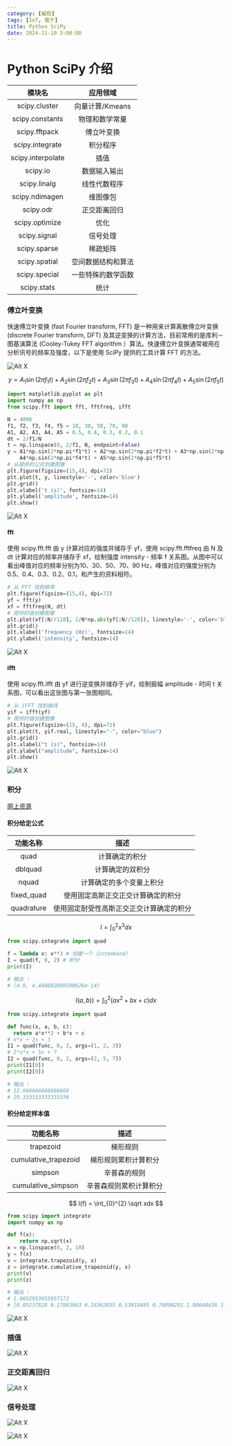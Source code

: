 ```yaml
---
category: [編程]
tags: [IoT, 電子]
title: Python SciPy
date: 2024-11-10 3:00:00
---
```


<style>
  table {
    width: 100%
    }
  td {
    vertical-align: center;
    text-align: center;
  }
  table.inputT{
    margin: 10px;
    width: auto;
    margin-left: auto;
    margin-right: auto;
    border: none;
  }
  input{
    text-align: center;
    padding: 0px 10px;
  }
  iframe{
    width: 100%;
    display: block;
    border-style:none;
  }
</style>

# Python SciPy 介绍

|模块名|应用领域|
|:---:|:---:|
|scipy.cluster|向量计算/Kmeans|
|scipy.constants|物理和数学常量|
|scipy.fftpack|傅立叶变换|
|scipy.integrate|积分程序|
|scipy.interpolate|插值|
|scipy.io|数据输入输出|
|scipy.linalg|线性代数程序|
|scipy.ndimagen|维图像包|
|scipy.odr|正交距离回归|
|scipy.optimize|优化|
|scipy.signal|信号处理|
|scipy.sparse|稀疏矩阵|
|scipy.spatial|空间数据结构和算法|
|scipy.special|一些特殊的数学函数|
|scipy.stats|统计|

### 傅立叶变换

快速傅立叶变换 (fast Fourier transform, FFT) 是一种用来计算离散傅立叶变换 (discrete Fourier transform, DFT) 及其逆变换的计算方法，目前常用的是库利－图基演算法 (Cooley-Tukey FFT algorithm ）算法。快速傅立叶变换通常被用在分析讯号的频率及强度，以下是使用 SciPy 提供的工具计算 FFT 的方法。

![Alt X](../assets/img/python/fft.png)

$$
y = A_1 \sin(2 \pi f_1 t) + A_2 \sin(2 \pi f_2 t) + A_3 \sin(2 \pi f_3 t) + A_4 \sin(2 \pi f_4 t) + A_5 \sin(2 \pi f_5 t)
$$

```py
import matplotlib.pyplot as plt
import numpy as np
from scipy.fft import fft, fftfreq, ifft

N = 4096
f1, f2, f3, f4, f5 = 10, 30, 50, 70, 90
A1, A2, A3, A4, A5 = 0.5, 0.4, 0.3, 0.2, 0.1
dt = 2/f1/N
t = np.linspace(0, 2/f1, N, endpoint=False)
y = A1*np.sin(2*np.pi*f1*t) + A2*np.sin(2*np.pi*f2*t) + A3*np.sin(2*np.pi*f3*t) + \
    A4*np.sin(2*np.pi*f4*t) + A5*np.sin(2*np.pi*f5*t)
# 从提供的公式创建图像
plt.figure(figsize=(15,4), dpi=72)
plt.plot(t, y, linestyle='-', color='blue')
plt.grid()
plt.xlabel('t (s)', fontsize=14)
plt.ylabel('amplitude', fontsize=14)
plt.show()
```
![Alt X](../assets/img/python/fftimagein.png)

#### fft

使用 scipy.fft.fft 由 y 计算对应的强度并储存于 yf，使用 scipy.fft.fftfreq 由 N 及 dt 计算对应的频率并储存于 xf，绘制强度 intensity - 频率 f 关系图。从图中可以看出峰值对应的频率分别为10、30、50、70、90 Hz，峰值对应的强度分别为0.5、0.4、0.3、0.2、0.1，和产生的资料相符。

```py
# 从 FFT 找到频率
plt.figure(figsize=(15,4), dpi=72)
yf = fft(y)
xf = fftfreq(N, dt)
# 提供的值创建图像
plt.plot(xf[:N//128], 2/N*np.abs(yf[:N//128]), linestyle='-', color='blue')
plt.grid()
plt.xlabel('frequency (Hz)', fontsize=14)
plt.ylabel('intensity', fontsize=14)
```
![Alt X](../assets/img/python/fftimage.png)

#### ifft

使用 scipy.fft.ifft 由 yf 进行逆变换并储存于 yif，绘制振幅 amplitude - 时间 t 关系图，可以看出这张图与第一张图相同。

```py
# 从 iFFT 找到曲线
yif = ifft(yf)
# 提供的值创建图像
plt.figure(figsize=(15, 4), dpi=72)
plt.plot(t, yif.real, linestyle="-", color="blue")
plt.grid()
plt.xlabel("t (s)", fontsize=14)
plt.ylabel("amplitude", fontsize=14)
plt.show()
```

![Alt X](../assets/img/python/ifftimage.png)

### 积分

[网上资源](https://www.alphacodingskills.com/scipy/scipy-integrate.php)

#### 积分给定公式

|功能名称|描述|
|:---:|:---:|
|quad|计算确定的积分|
|dblquad|计算确定的双积分|
|nquad|计算确定的多个变量上积分|
|fixed_quad|使用固定高斯正交正交计算确定的积分|
|quadrature|使用固定耐受性高斯正交正交计算确定的积分|

$$
  I = \int_{0}^{2} x^3 dx 
$$

```py
from scipy.integrate import quad

f = lambda x: x**3 # 创建一个（intemband）
I = quad(f, 0, 2) # 积分
print(I)

# 输出 : 
# (4.0, 4.440892098500626e-14)
```

$$
I(a,b)) = \int_{0}^{2} (ax^2 + bx + c) dx 
$$

```py
from scipy.integrate import quad

def func(x, a, b, c):
  return a*x**2 + b*x + c
# x*x + 2x + 3
I1 = quad(func, 0, 2, args=(1, 2, 3))
# 2*x*x + 5x + 7 
I2 = quad(func, 0, 2, args=(2, 5, 7))
print(I1[0])
print(I2[0])

# 输出 : 
# 12.666666666666666
# 29.333333333333336
```

#### 积分给定样本值

|功能名称|描述|
|:---:|:---:|
|trapezoid|梯形规则|
|cumulative_trapezoid|梯形规则累积计算积分|
|simpson|辛普森的规则|
|cumulative_simpson|辛普森规则累积计算积分|

$$
I(f) = \int_{0}^{2} \sqrt xdx
$$

```py
from scipy import integrate
import numpy as np

def f(x):
    return np.sqrt(x)
x = np.linspace(0, 2, 10)
y = f(x)
v = integrate.trapezoid(y, x)
z = integrate.cumulative_trapezoid(y, x)
print(v)
print(z)

# 输出 : 
# 1.8652953655957172
# [0.05237828 0.17883063 0.34362655 0.53910495 0.76098291 1.00640436 1.27328433 1.56001238 1.86529537]
``` 

![Alt X](../assets/img/python/integration.png)

### 插值

![Alt X](../assets/img/python/interpolate.png)

### 正交距离回归

![Alt X](../assets/img/python/odr.png)

### 信号处理

![Alt X](../assets/img/python/lowpass.png)


![Alt X](../assets/img/python/signal-firls.png)